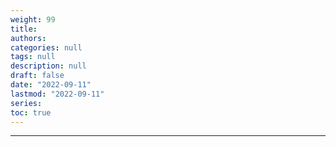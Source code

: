 ```yaml
---
weight: 99
title: 
authors:
categories: null
tags: null
description: null
draft: false
date: "2022-09-11"
lastmod: "2022-09-11"
series: 
toc: true
---
```




<!--more-->
---
